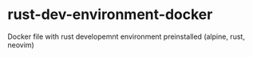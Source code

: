 # rust-dev-environment-docker
Docker file with rust developemnt environment preinstalled (alpine, rust, neovim)
